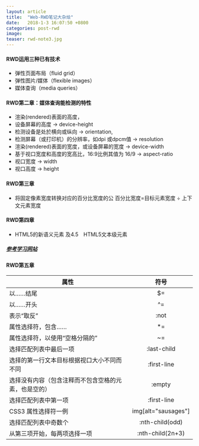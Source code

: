 ```yaml
---
layout: article
title:  "Web-RWD笔记大杂烩"
date:   2018-1-3 16:07:50 +0800
categories: post-rwd
image:
teaser: rwd-note3.jpg
---
```

#### RWD运用三种已有技术
- 弹性页面布局（fluid grid）
- 弹性图片/媒体（flexible images）
- 媒体查询（media queries）

#### RWD第二章：媒体查询能检测的特性
- 渲染(rendered)表面的高度，
- 设备屏幕的高度 → device-height
- 检测设备是处於横向或纵向 → orientation,
- 检测屏幕（或打印机）的分辨率，如dpi 或dpcm值 → resolution
- 渲染(rendered)表面的宽度，或设备屏幕的宽度 → device-width
- 基于视口宽度和高度的宽高比，16:9比例其值为 16/9 → aspect-ratio
- 视口宽度 → width
- 视口高度 → height

####  RWD第三章
- 将固定像素宽度转换对应的百分比宽度的公
  百分比宽度=目标元素宽度 ÷ 上下文元素宽度

#### RWD第四章
- HTML5的新语义元素 及4.5　HTML5文本级元素
##### [参考学习网站](http://www.w3school.com.cn/html/html_elements.asp)

#### RWD第五章
| 属性          | 符号          
| ------------- |:-------------:
|以……结尾 |$=
|以……开头 |^=
|表示“取反” | :not 
| 属性选择符，包含……     | *= 
|属性选择符，以使用“空格分隔的”|~= 
|选择匹配列表中最后一项|:last-child      
|选择的第一行文本目标根据视口大小不同而不同|:first-line
|选择没有内容（包含注释而不包含空格的元素，也是空的）|:empty      
|选择匹配列表中第一项|:first-line
|CSS3 属性选择符一例|img[alt="sausages"] 
|选择匹配列表中奇数个|:nth-child(odd)
|从第三项开始，每两项选择一项|:nth-child(2n+3)
